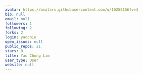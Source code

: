```yaml
---
avatar: https://avatars.githubusercontent.com/u/10258156?v=4
bio: null
email: null
followers: 1
following: 2
forks: 2
login: yaochie
open_issues: null
public_repos: 21
stars: 8
title: Yao Chong Lim
user_type: User
website: null
---
```

